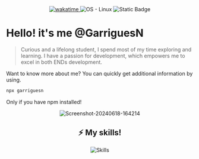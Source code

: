 <div align="center">
    <a href="https://wakatime.com/@9b93daef-11b4-4335-ab2c-b032ba3a0b28">
        <img src="https://wakatime.com/badge/user/9b93daef-11b4-4335-ab2c-b032ba3a0b28.svg" alt="wakatime">
    </a>
        <img src="https://img.shields.io/badge/OS-Linux-blue?logo=linux&logoColor=white" alt="OS - Linux">
    <img src="https://img.shields.io/badge/learning-working?label=working" alt="Static Badge">
</div>

# Hello! it's me @GarriguesN


> Curious and a lifelong student, I spend most of my time exploring and learning. I have a passion for development, which empowers me to excel in both ENDs development.

Want to know more about me? You can quickly get additional information by using. 
```bash
npx garriguesn
```
Only if you have npm installed!
<p align="center">
<img src="https://i.ibb.co/vDkcntM/Screenshot-20240618-164214.png" alt="Screenshot-20240618-164214" border="0">
</p>

<h2 align="center">⚡ My skills!</h2>

<p align="center">
    <img src="https://skillicons.dev/icons?i=php,laravel,js,vue,java,docker,mysql,git,tailwind" alt="Skills" />
</p>
